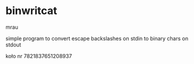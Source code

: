 # binwritcat
mrau


simple program to convert escape backslashes on stdin to binary chars on stdout

koło nr 7821837651208937
